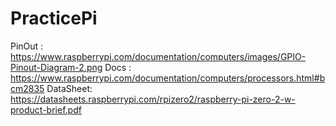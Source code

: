 # PracticePi
PinOut   : https://www.raspberrypi.com/documentation/computers/images/GPIO-Pinout-Diagram-2.png
Docs     : https://www.raspberrypi.com/documentation/computers/processors.html#bcm2835
DataSheet: https://datasheets.raspberrypi.com/rpizero2/raspberry-pi-zero-2-w-product-brief.pdf
